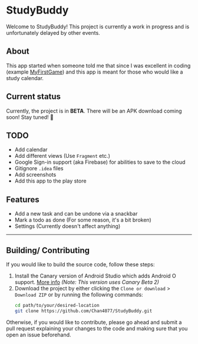 # StudyBuddy
Welcome to StudyBuddy! This project is currently a work in progress and is unfortunately delayed by other events.

## About
This app started when someone told me that since I was excellent in coding (example [MyFirstGame](https://github.com/Chan4077/MyFirstGamw)) and this app is meant for those who would like a study calendar.

## Current status
Currently, the project is in **BETA**.
There will be an APK download coming soon! Stay tuned! :tada:

## TODO
- Add calendar
- Add different views (Use `Fragment` etc.)
- Google Sign-in support (aka Firebase) for abilities to save to the cloud
- Gitignore `.idea` files
- Add screenshots
- Add this app to the play store

## Features
- Add a new task and can be undone via a snackbar
- Mark a todo as done (For some reason, it's a bit broken)
- Settings (Currently doesn't affect anything)

---
## Building/ Contributing
If you would like to build the source code, follow these steps:
1. Install the Canary version of Android Studio which adds Android O support. [More info](https://developer.android.com/studio/preview/index.html) _(Note: This version uses Canary Beta 2)_
2. Download the project by either clicking the `Clone or download` > `Download ZIP` or by running the following commands:
   ```bash
   cd path/to/your/desired-location
   git clone https://github.com/Chan4077/StudyBuddy.git
   ```

Otherwise, if you would like to contribute, please go ahead and submit a pull request explaining your changes to the code and making sure that you open an issue beforehand.